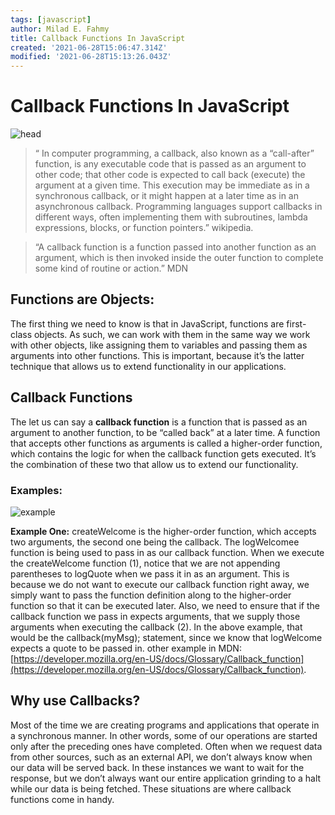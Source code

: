 ```yaml
---
tags: [javascript]
author: Milad E. Fahmy
title: Callback Functions In JavaScript
created: '2021-06-28T15:06:47.314Z'
modified: '2021-06-28T15:13:26.043Z'
---
```


# Callback Functions In JavaScript

![head](/images/callback-javascript-1.jpeg)


> “ In computer programming, a callback, also known as a “call-after” function, is any executable code that is passed as an argument to other code; that other code is expected to call back (execute) the argument at a given time. This execution may be immediate as in a synchronous callback, or it might happen at a later time as in an asynchronous callback. Programming languages support callbacks in different ways, often implementing them with subroutines, lambda expressions, blocks, or function pointers.” wikipedia.

> “A callback function is a function passed into another function as an argument, which is then invoked inside the outer function to complete some kind of routine or action.” MDN

## Functions are Objects:

The first thing we need to know is that in JavaScript, functions are first-class objects. As such, we can work with them in the same way we work with other objects, like assigning them to variables and passing them as arguments into other functions. This is important, because it’s the latter technique that allows us to extend functionality in our applications.

## Callback Functions

The let us can say a <strong> callback function</strong> is a function that is passed as an argument to another function, to be “called back” at a later time. A function that accepts other functions as arguments is called a higher-order function, which contains the logic for when the callback function gets executed. It’s the combination of these two that allow us to extend our functionality.

### Examples:
![example](/images/callback-javascript-2.png)

<b>Example One:</b> createWelcome is the higher-order function, which accepts two arguments, the second one being the callback. The logWelcomee function is being used to pass in as our callback function. When we execute the createWelcome function (1), notice that we are not appending parentheses to logQuote when we pass it in as an argument. This is because we do not want to execute our callback function right away, we simply want to pass the function definition along to the higher-order function so that it can be executed later.
Also, we need to ensure that if the callback function we pass in expects arguments, that we supply those arguments when executing the callback (2). In the above example, that would be the callback(myMsg); statement, since we know that logWelcome expects a quote to be passed in. other example in MDN: [https://developer.mozilla.org/en-US/docs/Glossary/Callback_function](https://developer.mozilla.org/en-US/docs/Glossary/Callback_function).

## Why use Callbacks?
Most of the time we are creating programs and applications that operate in a synchronous manner. In other words, some of our operations are started only after the preceding ones have completed. Often when we request data from other sources, such as an external API, we don’t always know when our data will be served back. In these instances we want to wait for the response, but we don’t always want our entire application grinding to a halt while our data is being fetched. These situations are where callback functions come in handy.
